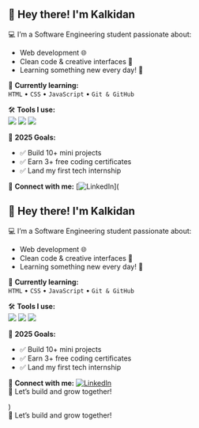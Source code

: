 <h2> 👋 Hey there! I'm Kalkidan </h2>

💻 I’m a Software Engineering student passionate about:
- Web development 🌐  
- Clean code & creative interfaces 🎨  
- Learning something new every day! 🧠  

🚀 **Currently learning:**  
`HTML` • `CSS` • `JavaScript` • `Git & GitHub`

🛠️ **Tools I use:**  
<img src="https://img.shields.io/badge/-VSCode-007ACC?style=flat&logo=visual-studio-code&logoColor=white"/> 
<img src="https://img.shields.io/badge/-Git-black?style=flat&logo=git"/> 
<img src="https://img.shields.io/badge/-Figma-black?style=flat&logo=figma"/>

📌 **2025 Goals:**
- ✅ Build 10+ mini projects  
- ✅ Earn 3+ free coding certificates  
- ✅ Land my first tech internship  

🔗 **Connect with me:**
[![LinkedIn](https://img.shields.io/badge/-LinkedIn-blue?style=flat-square&logo=linkedin&logoColor=white)](<h2> 👋 Hey there! I'm Kalkidan </h2>

💻 I’m a Software Engineering student passionate about:
- Web development 🌐  
- Clean code & creative interfaces 🎨  
- Learning something new every day! 🧠  

🚀 **Currently learning:**  
`HTML` • `CSS` • `JavaScript` • `Git & GitHub`

🛠️ **Tools I use:**  
<img src="https://img.shields.io/badge/-VSCode-007ACC?style=flat&logo=visual-studio-code&logoColor=white"/> 
<img src="https://img.shields.io/badge/-Git-black?style=flat&logo=git"/> 
<img src="https://img.shields.io/badge/-Figma-black?style=flat&logo=figma"/>

📌 **2025 Goals:**
- ✅ Build 10+ mini projects  
- ✅ Earn 3+ free coding certificates  
- ✅ Land my first tech internship  

🔗 **Connect with me:**
[![LinkedIn](https://img.shields.io/badge/-LinkedIn-blue?style=flat-square&logo=linkedin&logoColor=white)](https://www.linkedin.com/in/yourusername/)  
🌟 Let’s build and grow together!

)  
🌟 Let’s build and grow together!

